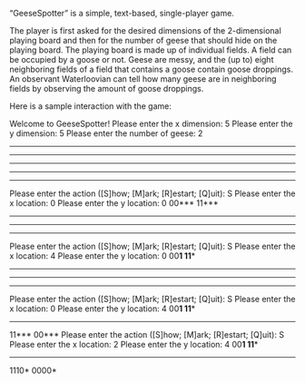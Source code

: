 “GeeseSpotter” is a simple, text-based, single-player game.

The player is first asked for the desired dimensions of the 2-dimensional playing board and then for the number of geese that should hide on the playing board. The playing board is made up of individual fields. A field can be occupied by a goose or not. Geese are messy, and the (up to) eight neighboring fields of a field that contains a goose contain goose droppings. An observant Waterloovian can tell how many geese are in neighboring fields by observing the amount of goose droppings.

Here is a sample interaction with the game:
    
 
 
Welcome to GeeseSpotter!
Please enter the x dimension: 5
Please enter the y dimension: 5
Please enter the number of geese: 2
*****
*****
*****
*****
*****
Please enter the action ([S]how; [M]ark; [R]estart; [Q]uit): S
Please enter the x location: 0
Please enter the y location: 0
00***
11***
*****
*****
*****
Please enter the action ([S]how; [M]ark; [R]estart; [Q]uit): S
Please enter the x location: 4
Please enter the y location: 0
00**1
11***
*****
*****
*****
Please enter the action ([S]how; [M]ark; [R]estart; [Q]uit): S
Please enter the x location: 0
Please enter the y location: 4
00**1
11***
*****
11***
00***
Please enter the action ([S]how; [M]ark; [R]estart; [Q]uit): S
Please enter the x location: 2
Please enter the y location: 4
00**1
11***
*****
1110*
0000*
